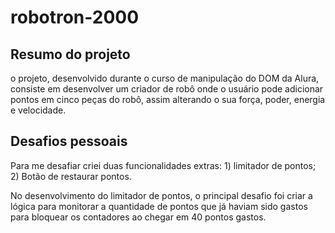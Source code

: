 # robotron-2000

## Resumo do projeto
o projeto, desenvolvido durante o curso de manipulação do DOM da Alura, consiste em desenvolver um criador de robô onde o usuário pode adicionar pontos em cinco peças do robô, assim alterando o sua força, poder, energia e velocidade.

## Desafios pessoais

Para me desafiar criei duas funcionalidades extras: 1) limitador de pontos; 2) Botão de restaurar pontos.

No desenvolvimento do limitador de pontos, o principal desafio foi criar a lógica para monitorar a quantidade de pontos que já haviam sido gastos para bloquear os contadores ao chegar em 40 pontos gastos.